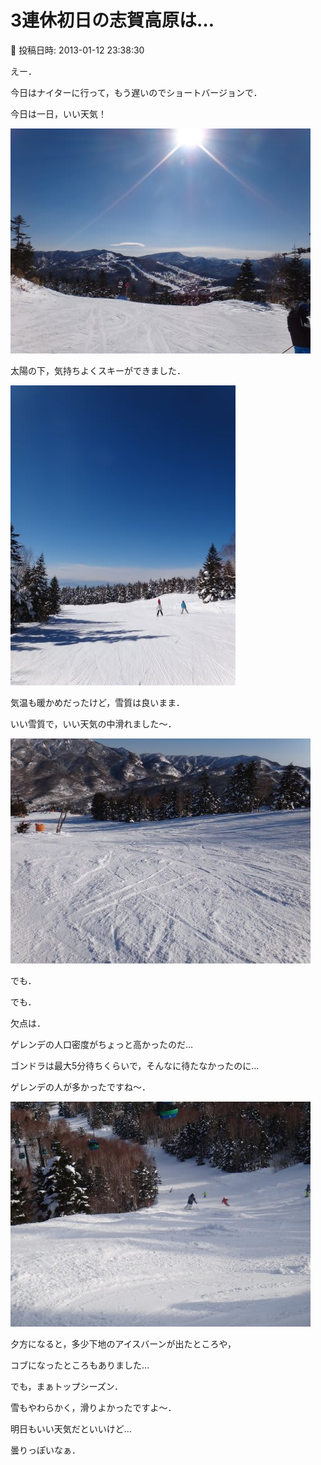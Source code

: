 # 3連休初日の志賀高原は…

📅 投稿日時: 2013-01-12 23:38:30

えー．


今日はナイターに行って，もう遅いのでショートバージョンで．





今日は一日，いい天気！




![8d8a6c5ea23383f72c5bb442e90cd917.jpg](images/8d8a6c5ea23383f72c5bb442e90cd917.jpg)




太陽の下，気持ちよくスキーができました．




![375858328cb5bc4868add10462520b3f.jpg](images/375858328cb5bc4868add10462520b3f.jpg)




気温も暖かめだったけど，雪質は良いまま．


いい雪質で，いい天気の中滑れました～．




![4c298ec7faf37d48cdec783c740f8953.jpg](images/4c298ec7faf37d48cdec783c740f8953.jpg)







でも．


でも．


欠点は．


ゲレンデの人口密度がちょっと高かったのだ…


ゴンドラは最大5分待ちくらいで，そんなに待たなかったのに…


ゲレンデの人が多かったですね～．




![27533d9df02bfe9abc25f3b5774d7287.jpg](images/27533d9df02bfe9abc25f3b5774d7287.jpg)







夕方になると，多少下地のアイスバーンが出たところや，


コブになったところもありました…


でも，まぁトップシーズン．


雪もやわらかく，滑りよかったですよ～．





明日もいい天気だといいけど…


曇りっぽいなぁ．

